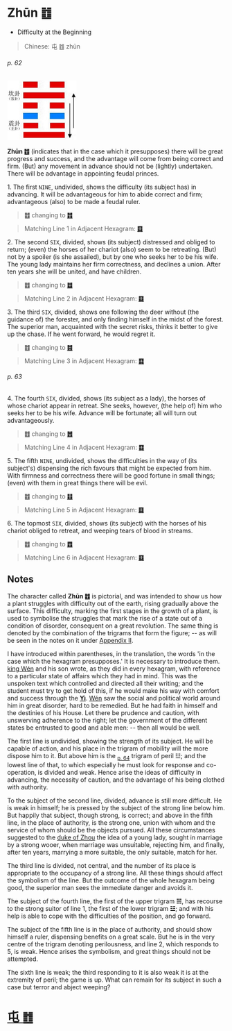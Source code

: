 # Zhūn ䷂

* Difficulty at the Beginning

> Chinese: 屯 ䷂ zhūn

###### p. 62

<img src="shapes/03.10.jpg" width=160 alt="屯">

**Zhūn ䷂** (indicates that in the case which it presupposes) there will be great progress and success, and the advantage will come from being correct and firm. (But) any movement in advance should not be (lightly) undertaken. There will be advantage in appointing feudal princes.

1.<a name="3.1"></a> The first `NINE`, undivided, shows the difficulty (its subject has) in advancing. It will be advantageous for him to abide correct and firm; advantageous (also) to be made a feudal ruler.

> **䷂** changing to [**䷇**](e6af94bi.md)

> Matching Line 1 in Adjacent Hexagram: [**䷃**](e89299meng.md#4.1)

2.<a name="3.2"></a> The second `SIX`, divided, shows (its subject) distressed and obliged to return; (even) the horses of her chariot (also) seem to be retreating. (But) not by a spoiler (is she assailed), but by one who seeks her to be his wife. The young lady maintains her firm correctness, and declines a union. After ten years she will be united, and have children.

> **䷂** changing to [**䷻**](e88a82jie.md)

> Matching Line 2 in Adjacent Hexagram: [**䷃**](e89299meng.md#4.2)

3.<a name="3.3"></a> The third `SIX`, divided, shows one following the deer without (the guidance of) the forester, and only finding himself in the midst of the forest. The superior man, acquainted with the secret risks, thinks it better to give up the chase. If he went forward, he would regret it.

> **䷂** changing to [**䷾**](e697a2e6b58ejiji.md)

> Matching Line 3 in Adjacent Hexagram: [**䷃**](e89299meng.md#4.3)

###### p. 63

4.<a name="3.4"></a> The fourth `SIX`, divided, shows (its subject as a lady), the horses of whose chariot appear in retreat.
She seeks, however, (the help of) him who seeks her to be his wife. Advance will be fortunate; all will turn out advantageously.

> **䷂** changing to [**䷐**](e99a8fsui.md)

> Matching Line 4 in Adjacent Hexagram: [**䷃**](e89299meng.md#4.4)

5.<a name="3.5"></a> The fifth `NINE`, undivided, shows the difficulties in the way of (its subject's) dispensing the rich favours that might be expected from him. With firmness and correctness there will be good fortune in small things; (even) with them in great things there will be evil.

> **䷂** changing to [**䷗**](e5a48dfu.md)

> Matching Line 5 in Adjacent Hexagram: [**䷃**](e89299meng.md#4.5)

6.<a name="3.6"></a> The topmost `SIX`, divided, shows (its subject) with the horses of his chariot obliged to retreat, and weeping tears of blood in streams.

> **䷂** changing to [**䷩**](e79b8ayi.md)

> Matching Line 6 in Adjacent Hexagram: [**䷃**](e89299meng.md#4.6)

## Notes

The character called **Zhūn ䷂** is pictorial, and was intended to show us how a plant struggles with difficulty out of the earth, rising gradually above the surface.
This difficulty, marking the first stages in the growth of a plant, is used to symbolise the struggles that mark the rise of a state out of a condition of disorder, consequent on a great revolution. The same thing is denoted by the combination of the trigrams that form the figure; -- as will be seen in the notes on it under [Appendix II](appendix02s1.md).

I have introduced within parentheses, in the translation, the words 'in the case which the hexagram presupposes.' It is necessary to introduce them. [king Wén](https://en.wikipedia.org/wiki/King_Wen_of_Zhou) and his son wrote, as they did in every hexagram, with reference to a particular state of affairs which they had in mind. This was the unspoken text which controlled and directed all their writing; and the student must try to get hold of this, if he would make his way with comfort and success through the [**Yì**](https://en.wikipedia.org/wiki/I_Ching). [Wén](https://en.wikipedia.org/wiki/King_Wen_of_Zhou) saw the social and political world around him in great disorder, hard to be remedied. But he had faith in himself and the destinies of his House. Let there be prudence and caution, with unswerving adherence to the right; let the government of the different states be entrusted to good and able men: -- then all would be well.

The first line is undivided, showing the strength of its subject. He will be capable of action, and his place in the trigram of mobility will the more dispose him to it. But above him is the <sub>[p. 64](e89299meng.md#p-64)</sub> trigram of peril ☳; and the lowest line of that, to which especially he must look for response and co-operation, is divided and weak. Hence arise the ideas of difficulty in advancing, the necessity of caution, and the advantage of his being clothed with authority.

To the subject of the second line, divided, advance is still more difficult. He is weak in himself; he is pressed by the subject of the strong line below him. But happily that subject, though strong, is correct; and above in the fifth line, in the place of authority, is the strong one, union with whom and the service of whom should be the objects pursued. All these circumstances suggested to the [duke of Zhou](https://en.wikipedia.org/wiki/Duke_of_Zhou) the idea of a young lady, sought in marriage by a strong wooer, when marriage was unsuitable, rejecting him, and finally, after ten years, marrying a more suitable, the only suitable, match for her.

The third line is divided, not central, and the number of its place is appropriate to the occupancy of a strong line. All these things should affect the symbolism of the line. But the outcome of the whole hexagram being good, the superior man sees the immediate danger and avoids it.

The subject of the fourth line, the first of the upper trigram **☵**, has recourse to the strong suitor of line 1, the first of the lower trigram **☳**; and with his help is able to cope with the difficulties of the position, and go forward.

The subject of the fifth line is in the place of authority, and should show himself a ruler, dispensing benefits on a great scale. But he is in the very centre of the trigram denoting perilousness, and line 2, which responds to 5, is weak. Hence arises the symbolism, and great things should not be attempted.

The sixth line is weak; the third responding to it is also weak it is at the extremity of peril; the game is up. What can remain for its subject in such a case but terror and abject weeping?

# [屯 ䷂](e5b1afzhun_cn.md)
